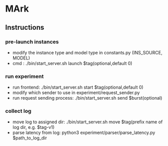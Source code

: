 # MArk


## Instructions

### pre-launch instances
- modify the instance type and model type in constants.py (INS_SOURCE, MODEL)
- cmd : ./bin/start_server.sh launch $tag(optional,default 0)

### run experiment
- run frontend: ./bin/start_server.sh start $tag(optional,default 0)
- modify which sender to use in experiment/request_sender.py
- run request sending process: ./bin/start_server.sh send $burst(optional)

### collect log
- move log to assigned dir: ./bin/start_server.sh move $tag(prefix name of log dir, e.g. $tag-v1)
- parse latency from log: python3 experiment/parser/parse_latency.py $path_to_log_dir